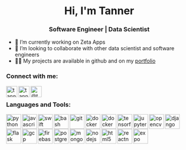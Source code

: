 <h1 align="center">Hi, I'm Tanner</h1>
<h3 align="center">Software Engineer | Data Scientist</h3>

<!-- - 🌱 I’m currently learning -->
- 🔭 I’m currently working on Zeta Apps
- 👯 I’m looking to collaborate with other data scientist and software engineers
- 👨‍💻 My projects are available in github and on my [portfolio](https://www.makeschool.com/portfolio/tanner-york)

### Connect with me:
<a href="mailto:tannerwyork@gmail.com" target="blank">
  <img title="tannerwyork@gmail.com" align="left" src="https://www.vectorlogo.zone/logos/gmail/gmail-icon.svg" alt="tanneryork" height="30" width="30" />
</a>
<a href="https://linkedin.com/in/tanneryork" target="blank">
  <img title="tanneryork" align="left" src="https://www.vectorlogo.zone/logos/linkedin/linkedin-icon.svg" alt="tanneryork" height="30" width="30" />
</a>
<a href="https://medium.com/@tannerwyork" target="blank">
  <img title="tannerwyork" align="left" src="https://www.vectorlogo.zone/logos/medium/medium-tile.svg" alt="@tannerwyork" height="30" width="30" />
</a>

<br>

### Languages and Tools:
<p align="left"> 
  <img title="Python" align="left" src="https://www.vectorlogo.zone/logos/python/python-icon.svg" alt="python" width="40" height="40"/> 
  <img title="JavaScript" align="left" src="https://www.vectorlogo.zone/logos/javascript/javascript-icon.svg" alt="javascript" width="40" height="40"/> 
  <img title="Swift" align="left" src="https://www.vectorlogo.zone/logos/swift/swift-icon.svg" alt="swift" width="40" height="40"/> 

  <img title="Bash" align="left" src="https://www.vectorlogo.zone/logos/gnu_bash/gnu_bash-icon.svg" alt="bash" width="40" height="40"/> 
  <img title="Git" align="left" src="https://www.vectorlogo.zone/logos/git-scm/git-scm-icon.svg" alt="git" width="40" height="40"/> 
  <img title="Docker" align="left" src="https://www.vectorlogo.zone/logos/docker/docker-tile.svg" alt="docker" width="40" height="40"/> 
  <img title="CircleCI" align="left" src="https://www.vectorlogo.zone/logos/circleci/circleci-icon.svg" alt="docker" width="40" height="40"/> 
  <img title="Tensorflow" align="left" src="https://www.vectorlogo.zone/logos/tensorflow/tensorflow-icon.svg" alt="tensorflow" width="40" height="40"/> 
  <img title="Jupyter" align="left" src="https://www.vectorlogo.zone/logos/jupyter/jupyter-icon.svg" alt="jupyter" width="40" height="40"/> 
  <img title="OpenCV" align="left" src="https://www.vectorlogo.zone/logos/opencv/opencv-icon.svg" alt="opencv" width="40" height="40"/> 
  <img title="Django" align="left" src="https://www.vectorlogo.zone/logos/djangoproject/djangoproject-icon.svg" alt="django" width="40" height="40"/> 
  <img title="Flask" align="left" src="https://www.vectorlogo.zone/logos/pocoo_flask/pocoo_flask-icon.svg" alt="flask" width="40" height="40"/> 
  <img title="Google Cloud Platform" align="left" src="https://www.vectorlogo.zone/logos/google_cloud/google_cloud-icon.svg" alt="gcp" width="40" height="40"/> 
  <img title="Firebase" align="left" src="https://www.vectorlogo.zone/logos/firebase/firebase-icon.svg" alt="firebase" width="40" height="40"/> 
  <img title="Postgres" align="left" src="https://www.vectorlogo.zone/logos/postgresql/postgresql-icon.svg" alt="postgresql" width="40" height="40"/> 
  <img title="Mongodb" align="left" src="https://www.vectorlogo.zone/logos/mongodb/mongodb-icon.svg" alt="mongodb" width="40" height="40"/>
  <img title="Node.js" align="left" src="https://www.vectorlogo.zone/logos/nodejs/nodejs-icon.svg" alt="nodejs" width="40" height="40"/> 
  <img title="HTML5" align="left" src="https://www.vectorlogo.zone/logos/w3_html5/w3_html5-icon.svg" alt="html5" width="40" height="40"/>
  <img title="React" align="left" src="https://reactnative.dev/img/header_logo.svg" alt="reactnative" width="40" height="40"/> 
  <img title="Expo" align="left" src="https://www.vectorlogo.zone/logos/expoio/expoio-icon.svg" alt="expo" width="40" height="40"/> 
</p>
